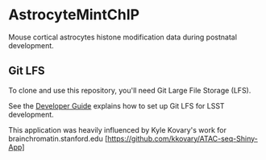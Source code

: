# AstrocyteMintChIP
Mouse cortical astrocytes histone modification data during postnatal development.



Git LFS
-------

To clone and use this repository, you'll need Git Large File Storage (LFS).

See the [Developer Guide](https://developer.lsst.io/tools/git_lfs.html)
explains how to set up Git LFS for LSST development.


This application was heavily influenced by Kyle Kovary's work for brainchromatin.stanford.edu [https://github.com/kkovary/ATAC-seq-Shiny-App]
